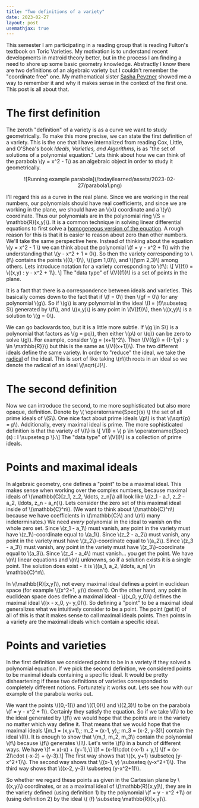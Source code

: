 ```yaml
---
title: "Two definitions of a variety"
date: 2023-02-27
layout: post
usemathjax: true
---
```


This semester I am participating in a reading group that is reading Fulton's textbook on Toric Varieties. My motivation is to understand recent developments in matroid theory better, but in the process I am finding a need to shore up some basic geometry knowledge. Abstractly I know there are two definitions of an algebraic variety but I couldn't remember the "coordinate free" one. My mathematical sister [Sasha Pevzner](https://www-users.cse.umn.edu/~pevzn002/) showed me a way to remember it and why it makes sense in the context of the first one. This post is all about that.

# The first definition

The zeroth "definition" of a variety is as a curve we want to study geometrically. To make this more precise, we can state the first definition of a variety. This is the one that I have internalized from reading Cox, Little, and O'Shea's book *Ideals, Varieties, and Algorithms*, is as "the set of solutions of a polynomial equation." Lets think about how we can think of the parabola \\(y = x^2 - 1\\) as an algebraic object in order to study it geometrically.


<center>![Running example parabola](/todayilearned/assets/2023-02-27/parabola1.png)</center>

  
I'll regard this as a curve in the real plane. Since we are working in the real numbers, our polynomials should have real coefficients, and since we are working in the plane, we should have an \\(x\\) coordinate and a \\(y\\) coordinate. Thus our polynomials are in the polynomial ring \\(S = \mathbb{R}[x,y]\\). 
It is a common technique in solving linear differential equations to first solve a [homogeneous version of the equation](https://en.wikipedia.org/wiki/Homogeneous_differential_equation). 
A rough reason for this is that it is easier to reason about zero than other numbers. We'll take the same perspective
here. Instead of thinking about the equation \\(y = x^2 - 1 \\) we can think about the polynomial \\(f = y - x^2 + 1\\) with the understanding that \\(y - x^2 + 1 = 0\\). So then the variety corresponding to \\(f\\) contains the points \\((0,-1)\\), \\((\pm 1,0)\\), and \\((\pm 2,3)\\) among others. Lets introduce notation for a variety corresponding to \\(f\\):
\\[ V((f)) = \\{(x,y) : y - x^2 + 1\\}. \\]
The "data type" of \\(V((f))\\) is a set of points in the plane.

It is a fact that there is a correspondence between ideals and varieties.
This basically comes down to the fact that if \\(f = 0\\) then \\(gf = 0\\) for any polynomial \\(g\\).
So if \\(g\\) is any polynomial in the ideal \\(I = (f)\subseteq S\\) generated by \\(f\\), and \\((x,y)\\) is any point in \\(V((f))\\), then \\((x,y)\\) is a solution to \\(g = 0\\).

We can go backwards too, but it is a little more subtle. If \\(g \in S\\) is a polynomial that factors as
\\(g = pq\\), then either \\(p\\) or \\(q\\) can be zero to solve \\(g\\). For example, consider \\(g = (x+1)^2\\).
Then \\(V((g)) = \{(-1,y) : y \in \mathbb{R}\}\\) but this is the same as \\(V((x+1))\\). The two different ideals
define the same variety. In order to "reduce" the ideal, we take the [radical](https://en.wikipedia.org/wiki/Radical_of_an_ideal) of the ideal. This is sort of like taking \\(n\\)th roots in an ideal so we denote the radical
of an ideal \\(\sqrt{J}\\).

# The second definition

Now we can introduce the second, to me more sophisticated but also more opaque, definition.
Denote by \\( \operatorname{Spec}(s) \\) the set of all prime ideals of \\(S\\). One nice fact about prime
ideals \\(p\\) is that \\(\sqrt{p} = p\\). Additionally, every maximal ideal is prime.
The more sophisticated definition is that the variety of \\(I\\) is
\\[ V(I) = \\{ p \in \operatorname{Spec}(s) : I \supseteq p \\}.\\]
The "data type" of \\(V(I)\\) is a collection of prime ideals.

# Points and maximal ideals

In algebraic geometry, one defines a "point" to be a maximal ideal. This makes sense when working over the complex numbers, because maximal ideals
of \\(\mathbb{C}[z_1, z_2, \ldots, z_n]\\) 
all look like \\((z_1 - a_1, z_2 - a_2, \ldots, z_n - a_n)\\).
Lets consider the zero set of this maximal ideal inside of \\(\mathbb{C}^n\\). (We want to think about \\(\mathbb{C}^n\\) because we have coefficients in \\(\mathbb{C}\\) and \\(n\\) many indeterminates.)
We need *every* polynomial in the ideal to vanish on the whole zero set.
Since \\(z_1 - a_1\\) must vanish, any point in the variety must have \\(z_1\\)-coordinate equal to \\(a_1\\).
Since \\(z_2 - a_2\\) must vanish, any point in the variety must have \\(z_2\\)-coordinate equal to \\(a_2\\).
Since \\(z_3 - a_3\\) must vanish, any point in the variety must have \\(z_3\\)-coordinate equal to \\(a_3\\).
Since \\(z_4 - a_4\\) must vanish... you get the point.
We have \\(n\\) linear equations and \\(n\\) unknowns, so if a solution exists it is a single point.
The solution does exist - it is \\((a_1, a_2, \ldots, a_n) \in \mathbb{C}^n\\).

In \\(\mathbb{R}[x,y]\\), not every maximal ideal defines a point in euclidean space (for example
\\((x^2+1, y)\\) doesn't). On the other hand, any point in euclidean space
does define a maximal ideal - \\((x_0, y_0)\\) defines the maximal ideal \\((x - x_0, y- y_0)\\).
So defining a "point" to be a maximal ideal generalizes what we intuitively consider to be a point. 
The point (get it) of all of this is that it makes sense to call maximal ideals points. Then points in a
variety are the maximal ideals which contain a specific ideal.

# Points and varieties

In the first definition we considered points to be in a variety if they solved a polynomial equation.
If we pick the second definition, we considered points to be maximal ideals containing a specific ideal.
It would be pretty disheartening if these two definitions of varieties corresponded to completely different notions.
Fortunately it works out. Lets see how with our example of the parabola works out.

We want the points \\((0,-1)\\) and \\((1,0)\\) and \\((2,3)\\) to be on the parabola \\(f = y - x^2 + 1\\). Certainly they satisfy the equation. 
So if we take \\(I\\) to be the ideal generated by \\(f\\) we would hope that the points are in the variety no matter
which way define it. That means that we would hope that the maximal ideals
\\[m_1 = (x,y+1),\; m_2 = (x-1, y),\; m_3 = (x-2, y-3)\\]
contain the ideal \\(I\\). It is enough to show that \\(m_1, m_2, m_3\\) contain the polynomial \\(f\\) because
\\(f\\) generates \\(I\\). Let's write \\(f\\) in a bunch of different ways. We have
\\[f = x(-x) + (y+1),\\]
\\[f = (x-1)\cdot (-x-1) + y,\\]
\\[f = (x-2)\cdot (-x-2) + (y-3).\\]
The first way shows that \\((x, y+1) \subseteq (y-x^2+1)\\).
The second way shows that \\((x-1, y) \subseteq (y-x^2+1)\\).
The third way shows that \\((x-2, y-3) \subseteq (y-x^2+1)\\).

So whether we regard these points as given in the Cartesian plane by \\((x,y)\\) coordinates, or as a maximal ideal of
\\(\mathbb{R}[x,y]\\), they are in the variety defined (using definition 1) by the polynomial \\(f = y - x^2 +1\\) or 
(using definition 2) by the ideal \\( (f) \subseteq \mathbb{R}[x,y]\\). 
